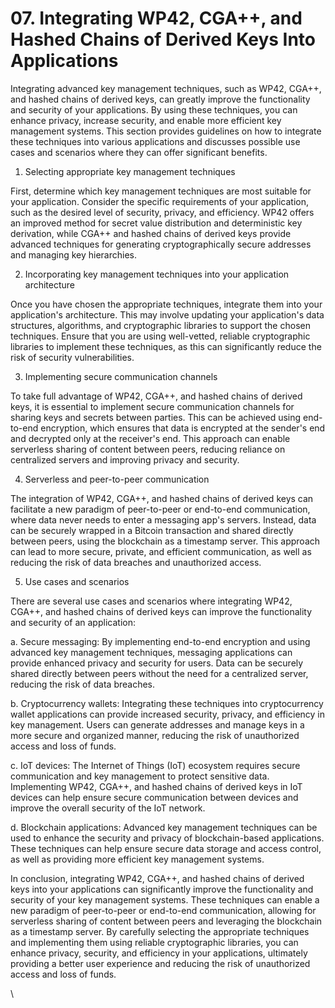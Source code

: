 # 07. Integrating WP42, CGA++, and Hashed Chains of Derived Keys Into Applications

Integrating advanced key management techniques, such as WP42, CGA++, and hashed chains of derived keys, can greatly improve the functionality and security of your applications. By using these techniques, you can enhance privacy, increase security, and enable more efficient key management systems. This section provides guidelines on how to integrate these techniques into various applications and discusses possible use cases and scenarios where they can offer significant benefits.

1. Selecting appropriate key management techniques

First, determine which key management techniques are most suitable for your application. Consider the specific requirements of your application, such as the desired level of security, privacy, and efficiency. WP42 offers an improved method for secret value distribution and deterministic key derivation, while CGA++ and hashed chains of derived keys provide advanced techniques for generating cryptographically secure addresses and managing key hierarchies.

2. Incorporating key management techniques into your application architecture

Once you have chosen the appropriate techniques, integrate them into your application's architecture. This may involve updating your application's data structures, algorithms, and cryptographic libraries to support the chosen techniques. Ensure that you are using well-vetted, reliable cryptographic libraries to implement these techniques, as this can significantly reduce the risk of security vulnerabilities.

3. Implementing secure communication channels

To take full advantage of WP42, CGA++, and hashed chains of derived keys, it is essential to implement secure communication channels for sharing keys and secrets between parties. This can be achieved using end-to-end encryption, which ensures that data is encrypted at the sender's end and decrypted only at the receiver's end. This approach can enable serverless sharing of content between peers, reducing reliance on centralized servers and improving privacy and security.

4. Serverless and peer-to-peer communication

The integration of WP42, CGA++, and hashed chains of derived keys can facilitate a new paradigm of peer-to-peer or end-to-end communication, where data never needs to enter a messaging app's servers. Instead, data can be securely wrapped in a Bitcoin transaction and shared directly between peers, using the blockchain as a timestamp server. This approach can lead to more secure, private, and efficient communication, as well as reducing the risk of data breaches and unauthorized access.

5. Use cases and scenarios

There are several use cases and scenarios where integrating WP42, CGA++, and hashed chains of derived keys can improve the functionality and security of an application:

a. Secure messaging: By implementing end-to-end encryption and using advanced key management techniques, messaging applications can provide enhanced privacy and security for users. Data can be securely shared directly between peers without the need for a centralized server, reducing the risk of data breaches.

b. Cryptocurrency wallets: Integrating these techniques into cryptocurrency wallet applications can provide increased security, privacy, and efficiency in key management. Users can generate addresses and manage keys in a more secure and organized manner, reducing the risk of unauthorized access and loss of funds.

c. IoT devices: The Internet of Things (IoT) ecosystem requires secure communication and key management to protect sensitive data. Implementing WP42, CGA++, and hashed chains of derived keys in IoT devices can help ensure secure communication between devices and improve the overall security of the IoT network.

d. Blockchain applications: Advanced key management techniques can be used to enhance the security and privacy of blockchain-based applications. These techniques can help ensure secure data storage and access control, as well as providing more efficient key management systems.

In conclusion, integrating WP42, CGA++, and hashed chains of derived keys into your applications can significantly improve the functionality and security of your key management systems. These techniques can enable a new paradigm of peer-to-peer or end-to-end communication, allowing for serverless sharing of content between peers and leveraging the blockchain as a timestamp server. By carefully selecting the appropriate techniques and implementing them using reliable cryptographic libraries, you can enhance privacy, security, and efficiency in your applications, ultimately providing a better user experience and reducing the risk of unauthorized access and loss of funds.

\

